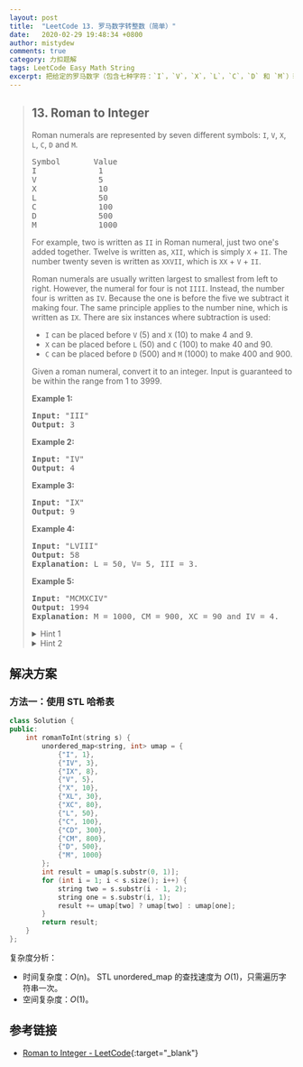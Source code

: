 ```yaml
---
layout: post
title:  "LeetCode 13. 罗马数字转整数（简单）"
date:   2020-02-29 19:48:34 +0800
author: mistydew
comments: true
category: 力扣题解
tags: LeetCode Easy Math String
excerpt: 把给定的罗马数字（包含七种字符：`I`，`V`，`X`，`L`，`C`，`D` 和 `M`）转换为整数。
---
```

> ## 13. Roman to Integer
> 
> Roman numerals are represented by seven different symbols: `I`, `V`, `X`, `L`,
> `C`, `D` and `M`.
> 
> <pre>
> Symbol       Value
> I             1
> V             5
> X             10
> L             50
> C             100
> D             500
> M             1000
> </pre>
> 
> For example, two is written as `II` in Roman numeral, just two one's added
> together. Twelve is written as, `XII`, which is simply `X` + `II`. The number
> twenty seven is written as `XXVII`, which is `XX` + `V` + `II`.
> 
> Roman numerals are usually written largest to smallest from left to right.
> However, the numeral for four is not `IIII`. Instead, the number four is
> written as `IV`. Because the one is before the five we subtract it making
> four. The same principle applies to the number nine, which is written as `IX`.
> There are six instances where subtraction is used:
> 
> * `I` can be placed before `V` (5) and `X` (10) to make 4 and 9. 
> * `X` can be placed before `L` (50) and `C` (100) to make 40 and 90. 
> * `C` can be placed before `D` (500) and `M` (1000) to make 400 and 900.
> 
> Given a roman numeral, convert it to an integer. Input is guaranteed to be
> within the range from 1 to 3999.
> 
> **Example 1:**
> 
> <pre>
> <strong>Input:</strong> "III"
> <strong>Output:</strong> 3
> </pre>
> 
> **Example 2:**
> 
> <pre>
> <strong>Input:</strong> "IV"
> <strong>Output:</strong> 4
> </pre>
> 
> **Example 3:**
> 
> <pre>
> <strong>Input:</strong> "IX"
> <strong>Output:</strong> 9
> </pre>
> 
> **Example 4:**
> 
> <pre>
> <strong>Input:</strong> "LVIII"
> <strong>Output:</strong> 58
> <strong>Explanation:</strong> L = 50, V= 5, III = 3.
> </pre>
> 
> **Example 5:**
> 
> <pre>
> <strong>Input:</strong> "MCMXCIV"
> <strong>Output:</strong> 1994
> <strong>Explanation:</strong> M = 1000, CM = 900, XC = 90 and IV = 4.
> </pre>
> 
> <details>
> <summary>Hint 1</summary>
> I - 1<br>
> V - 5<br>
> X - 10<br>
> L - 50<br>
> C - 100<br>
> D - 500<br>
> M - 1000
> </details>
> 
> <details>
> <summary>Hint 2</summary>
> <b>Rules:</b><br>
> * If I comes before V or X, subtract 1 eg: IV = 4 and IX = 9<br>
> * If X comes before L or C, subtract 10 eg: XL = 40 and XC = 90<br>
> * If C comes before D or M, subtract 100 eg: CD = 400 and CM = 900
> </details>

## 解决方案

### 方法一：使用 STL 哈希表

```cpp
class Solution {
public:
    int romanToInt(string s) {
        unordered_map<string, int> umap = {
            {"I", 1},
            {"IV", 3},
            {"IX", 8},
            {"V", 5},
            {"X", 10},
            {"XL", 30},
            {"XC", 80},
            {"L", 50},
            {"C", 100},
            {"CD", 300},
            {"CM", 800},
            {"D", 500},
            {"M", 1000}
        };
        int result = umap[s.substr(0, 1)];
        for (int i = 1; i < s.size(); i++) {
            string two = s.substr(i - 1, 2);
            string one = s.substr(i, 1);
            result += umap[two] ? umap[two] : umap[one];
        }
        return result;
    }
};
```

复杂度分析：
* 时间复杂度：*O*(n)。
  STL unordered_map 的查找速度为 *O*(1)，只需遍历字符串一次。
* 空间复杂度：*O*(1)。

## 参考链接

* [Roman to Integer - LeetCode](https://leetcode.com/problems/roman-to-integer/){:target="_blank"}
